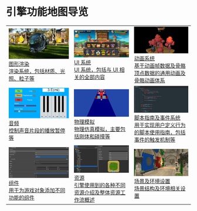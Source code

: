# 引擎功能地图导览

||||
|:-|:-|:-|
|[![image](graphics.png)<br>图形渲染<br>渲染系统，包括材质、光照、粒子等](./graphics.md)|[![image](UI.png)<br>UI 系统<br>UI 系统，包括与 UI 相关的全部内容](../ui-system/components/engine/index.md)|[![image](animation.png)<br>动画系统<br>基于动画帧数据及骨骼顶点数据的通用动画及骨骼动画体系](../engine/animation/index.md)
|[![image](audio.png)<br>音频<br>控制声音片段的播放暂停等](../audio-system/overview.md)|[![image](physics.gif)<br>物理模拟<br>物理仿真模拟，主要包括刚体和碰撞等](../physics/physics.md)|[![image](script.png)<br>脚本指南及事件系统<br>用于实现用户定义行为的脚本使用指南，包括事件的触发机制等](../scripting/index.md)
|[![image](component.png)<br>组件<br>用于为游戏对象添加不同功能的组件](../editor/components/index.md)|[![image](asset.png)<br>资源<br>引擎使用到的各种不同资源介绍及整体资源工作流概述](../asset/index.md)|[![image](scene.png)<br>场景及环境设置<br>场景结构及环境相关设置](../concepts/scene/index.md)
